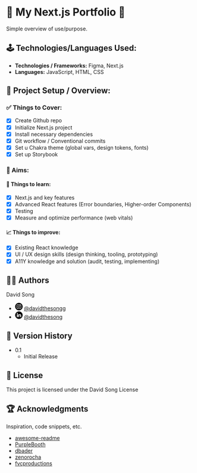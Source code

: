 # 🚀 My Next.js Portfolio 🚀

Simple overview of use/purpose.

## 🕹️ Technologies/Languages Used:

- <strong>Technologies / Frameworks:</strong> Figma, Next.js
- <strong>Languages:</strong> JavaScript, HTML, CSS

## 🚧 Project Setup / Overview:

### ✅ Things to Cover:

- [x] Create Github repo
- [x] Initialize Next.js project
- [x] Install necessary dependencies
- [x] Git workflow / Conventional commits
- [x] Set u Chakra theme (global vars, design tokens, fonts)
- [x] Set up Storybook

### 🎯 Aims:

#### 📖 Things to learn:

- [x] Next.js and key features
- [x] Advanced React features (Error boundaries, Higher-order Components)
- [x] Testing
- [x] Measure and optimize performance (web vitals)

#### 📈 Things to improve:

- [x] Existing React knowledge
- [x] UI / UX design skills (design thinking, tooling, prototyping)
- [x] A11Y knowledge and solution (audit, testing, implementing)

## ✍🏼 Authors

David Song

- <img src="instagram.png" width="20" height="20"> [@davidthesongg](https://www.instagram.com/davidthesongg/)
- <img src="linkedin.png" width="20" height="20"> [@davidthesong](https://www.linkedin.com/in/davidthesong/)

## 📜 Version History

- 0.1
  - Initial Release

## 🪪 License

This project is licensed under the David Song License

## 🏆 Acknowledgments

Inspiration, code snippets, etc.

- [awesome-readme](https://github.com/matiassingers/awesome-readme)
- [PurpleBooth](https://gist.github.com/PurpleBooth/109311bb0361f32d87a2)
- [dbader](https://github.com/dbader/readme-template)
- [zenorocha](https://gist.github.com/zenorocha/4526327)
- [fvcproductions](https://gist.github.com/fvcproductions/1bfc2d4aecb01a834b46)
